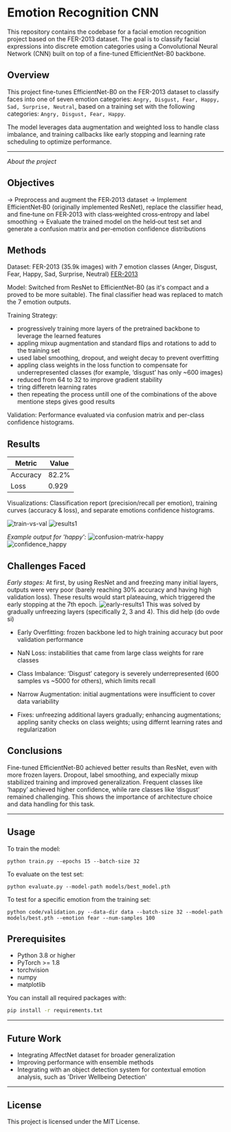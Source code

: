 # Emotion Recognition CNN

This repository contains the codebase for a facial emotion recognition project based on the FER-2013 dataset. The goal is to classify facial expressions into discrete emotion categories using a Convolutional Neural Network (CNN) built on top of a fine-tuned EfficientNet-B0 backbone.

## Overview

This project fine-tunes EfficientNet-B0 on the FER-2013 dataset to classify faces into one of seven emotion categories:
`Angry, Disgust, Fear, Happy, Sad, Surprise, Neutral`,
based on a training set with the following categories:
`Angry, Disgust, Fear, Happy`.

The model leverages data augmentation and weighted loss to handle class imbalance, and training callbacks like early stopping and learning rate scheduling to optimize performance.

---
*About the project*
  
## Objectives
-> Preprocess and augment the FER‑2013 dataset
-> Implement EfficientNet‑B0 (originally implemented ResNet), replace the classifier head, and fine‑tune on FER‑2013 with class‑weighted cross‑entropy and label smoothing
-> Evaluate the trained model on the held‑out test set and generate a confusion matrix  and per‑emotion confidence distributions

## Methods
Dataset: FER-2013 (35.9k images) with 7 emotion classes (Anger, Disgust, Fear, Happy, Sad, Surprise, Neutral) [FER-2013](https://www.kaggle.com/datasets/msambare/fer2013)

Model: Switched from ResNet to EfficientNet-B0 (as it's compact and a proved to be more suitable). The final classifier head was replaced to match the 7 emotion outputs.

Training Strategy:
- progressively training more layers of the pretrained backbone to leverage the learned features
- appling mixup augmentation and standard flips and rotations to add to the training set
- used label smoothing, dropout, and weight decay to prevent overfitting
- appling class weights in the loss function to compensate for underrepresented classes (for example, ‘disgust’ has only ~600 images)
- reduced from 64 to 32 to improve gradient stability
- tring differetn learning rates
- then repeating the process untill one of the combinations of the above mentione steps gives good results

Validation: Performance evaluated via confusion matrix and per-class confidence histograms.

## Results

| Metric   | Value |
| -------- | ----- |
| Accuracy | 82.2% |
| Loss     | 0.929 |

Visualizations: Classification report (precision/recall per emotion), training curves (accuracy & loss), and separate emotions confidence histograms.

![train-vs-val](https://github.com/user-attachments/assets/8a85c412-d062-49cf-93ff-8951f7436fc0)
![results1](https://github.com/user-attachments/assets/1327339e-90ea-4791-863e-49615bcbc6c5)

*Example output for 'happy':*
![confusion-matrix-happy](https://github.com/user-attachments/assets/80f76920-42e4-4f54-b9d4-a815bb89cc86)
![confidence_happy](https://github.com/user-attachments/assets/57afef25-f748-4668-b87f-134ddadc478b)


## Challenges Faced

*Early stages:*
At first, by using ResNet and and freezing many initial layers, outputs were very poor (barely reaching 30% accuracy and having high validation loss). These results would start plateauing, which triggered the early stopping at the 7th epoch. 
![early-results1](https://github.com/user-attachments/assets/a5b73366-4278-4d5a-801d-a842ad7363d4)
This was solved by gradually unfreezing layers (specifically 2, 3 and 4). This did help (do ovde si)

- Early Overfitting: frozen backbone led to high training accuracy but poor validation performance
- NaN Loss: instabilities that came from large class weights for rare classes

- Class Imbalance: ‘Disgust’ category is severely underrepresented (600 samples vs ~5000 for others), which limits recall
- Narrow Augmentation: initial augmentations were insufficient to cover data variability
- Fixes: unfreezing additional layers gradually; enhancing augmentations; appling sanity checks on class weights; using differnt learning rates and regularization

## Conclusions
Fine-tuned EfficientNet-B0 achieved better results than ResNet, even with more frozen layers.
Dropout, label smoothing, and expecially mixup stabilized training and improved generalization.
Frequent classes like ‘happy’ achieved higher confidence, while rare classes like ‘disgust’ remained challenging.
This shows the importance of architecture choice and data handling for this task.

---

## Usage

To train the model:

```
python train.py --epochs 15 --batch-size 32
```

To evaluate on the test set:

```
python evaluate.py --model-path models/best_model.pth
```

To test for a specific emotion from the training set:

```
python code/validation.py --data-dir data --batch-size 32 --model-path models/best.pth --emotion fear --num-samples 100
```

## Prerequisites

- Python 3.8 or higher
- PyTorch >= 1.8
- torchvision
- numpy
- matplotlib

You can install all required packages with:

```bash
pip install -r requirements.txt
```

---

## Future Work

* Integrating AffectNet dataset for broader generalization
* Improving performance with ensemble methods
* Integrating with an object detection system for contextual emotion analysis, such as 'Driver Wellbeing Detection'

---

## License

This project is licensed under the MIT License.
